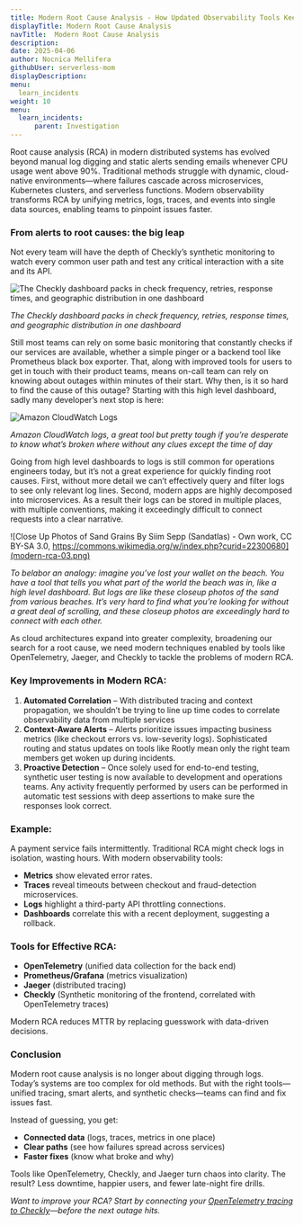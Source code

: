 ```yaml
---
title: Modern Root Cause Analysis - How Updated Observability Tools Keep You From Flailing in Logs
displayTitle: Modern Root Cause Analysis 
navTitle:  Modern Root Cause Analysis
description: 
date: 2025-04-06
author: Nocnica Mellifera
githubUser: serverless-mom
displayDescription: 
menu:
  learn_incidents
weight: 10
menu:
  learn_incidents:
      parent: Investigation
---
```

Root cause analysis (RCA) in modern distributed systems has evolved beyond manual log digging and static alerts sending emails whenever CPU usage went above 90%. Traditional methods struggle with dynamic, cloud-native environments—where failures cascade across microservices, Kubernetes clusters, and serverless functions. Modern observability transforms RCA by unifying metrics, logs, traces, and events into single data sources, enabling teams to pinpoint issues faster.

### From alerts to root causes: the big leap

Not every team will have the depth of Checkly’s synthetic monitoring to watch every common user path and test any critical interaction with a site and its API. 

![The Checkly dashboard packs in check frequency, retries, response times, and geographic distribution in one dashboard](modern-rca-01.png)

*The Checkly dashboard packs in check frequency, retries, response times, and geographic distribution in one dashboard*

Still most teams can rely on some basic monitoring that constantly checks if our services are available, whether a simple pinger or a backend tool like Prometheus black box exporter. That, along with improved tools for users to get in touch with their product teams, means on-call team can rely on knowing about outages within minutes of their start. Why then, is it so hard to find the cause of this outage? Starting with this high level dashboard, sadly many developer’s next stop is here:

![Amazon CloudWatch Logs](modern-rca-02.png)

*Amazon CloudWatch logs, a great tool but pretty tough if you’re desperate to know what’s broken where without any clues except the time of day*

Going from high level dashboards to logs is still common for operations engineers today, but it’s not a great experience for quickly finding root causes. First, without more detail we can’t effectively query and filter logs to see only relevant log lines. Second, modern apps are highly decomposed into microservices. As a result their logs can be stored in multiple places, with multiple conventions, making it exceedingly difficult to connect requests into a clear narrative. 

![Close Up Photos of Sand Grains By Siim Sepp (Sandatlas) - Own work, CC BY-SA 3.0, https://commons.wikimedia.org/w/index.php?curid=22300680](modern-rca-03.png)

*To belabor an analogy: imagine you’ve lost your wallet on the beach. You have a tool that tells you what part of the world the beach was in, like a high level dashboard. But logs are like these closeup photos of the sand from various beaches. It’s very hard to find what you’re looking for without a great deal of scrolling, and these closeup photos are exceedingly hard to connect with each other.*

As cloud architectures expand into greater complexity, broadening our search for a root cause, we need modern techniques enabled by tools like OpenTelemetry, Jaeger, and Checkly to tackle the problems of modern RCA.

### Key Improvements in Modern RCA:

1. **Automated Correlation** – With distributed tracing and context propagation, we shouldn’t be trying to line up time codes to correlate observability data from multiple services
2. **Context-Aware Alerts** – Alerts prioritize issues impacting business metrics (like checkout errors vs. low-severity logs). Sophisticated routing and status updates on tools like Rootly mean only the right team members get woken up during incidents.
3. **Proactive Detection** – Once solely used for end-to-end testing, synthetic user testing is now available to development and operations teams. Any activity frequently performed by users can be performed in automatic test sessions with deep assertions to make sure the responses look correct.

### Example:

A payment service fails intermittently. Traditional RCA might check logs in isolation, wasting hours. With modern observability tools:

- **Metrics** show elevated error rates.
- **Traces** reveal timeouts between checkout and fraud-detection microservices.
- **Logs** highlight a third-party API throttling connections.
- **Dashboards** correlate this with a recent deployment, suggesting a rollback.

### Tools for Effective RCA:

- **OpenTelemetry** (unified data collection for the back end)
- **Prometheus/Grafana** (metrics visualization)
- **Jaeger** (distributed tracing)
- **Checkly** (Synthetic monitoring of the frontend, correlated with OpenTelemetry traces)

Modern RCA reduces MTTR  by replacing guesswork with data-driven decisions. 

### Conclusion

Modern root cause analysis is no longer about digging through logs. Today’s systems are too complex for old methods. But with the right tools—unified tracing, smart alerts, and synthetic checks—teams can find and fix issues fast.

Instead of guessing, you get:

- **Connected data** (logs, traces, metrics in one place)
- **Clear paths** (see how failures spread across services)
- **Faster fixes** (know what broke and why)

Tools like OpenTelemetry, Checkly, and Jaeger turn chaos into clarity. The result? Less downtime, happier users, and fewer late-night fire drills.

*Want to improve your RCA? Start by connecting your [OpenTelemetry tracing to Checkly](https://www.checklyhq.com/docs/traces-open-telemetry/)—before the next outage hits.*